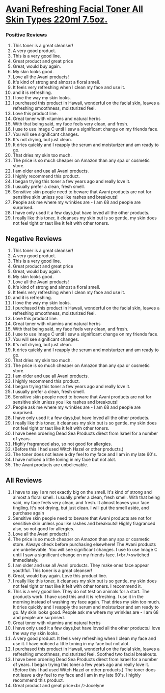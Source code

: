 # [Avani Refreshing Facial Toner All Skin Types 220ml 7.5oz.](https://products.checkmycream.com/products/Avani-Refreshing-Facial-Toner-All-Skin-Types-220ml-7.5oz..html)

### Positive Reviews

<ol>
      <li>This toner is a great cleanser!</li>
      <li>A very good product.</li>
      <li>This is a very good line.  </li>
      <li>Great product and great price</li>
      <li>Great, would buy again.</li>
      <li>My skin looks good.  </li>
      <li>Love all the Avani products!</li>
      <li>It&#x27;s kind of strong and almost a floral smell.  </li>
      <li>It feels very refreshing when I clean my face and use it.</li>
      <li>and it is refreshing.  </li>
      <li>I love the way my skin looks.</li>
      <li>I purchased this product in Hawaii,  wonderful on the facial skin, leaves a refreshing smoothness, moisturized feel.  </li>
      <li>Love this product line.</li>
      <li>Great toner with vitamins and natural herbs</li>
      <li>With that being said, my face feels very clean, and fresh.  </li>
      <li>I use to use Image C until I saw a significant change on my friends face.</li>
      <li>You will see significant changes.</li>
      <li>It&#x27;s not drying, but just clean.</li>
      <li>It dries quickly and I reapply the serum and moisturizer and am ready to go.  </li>
      <li>That dries my skin too much.  </li>
      <li>The price is so much cheaper on Amazon than any spa or cosmetic store.</li>
      <li>I am older and use all Avani products.</li>
      <li>I highly recommend this product.</li>
      <li>I began trying this toner a few years ago and really love it.  </li>
      <li>I usually prefer a clean, fresh smell.  </li>
      <li>Sensitive skin people need to beware that Avani products are not for sensitive skin unless you like rashes and breakouts!</li>
      <li>People ask me where my wrinkles are - I am 68 and people are surprised.</li>
      <li>I have only used it a few days,but have loved all the other products.</li>
      <li>I really like this toner, it cleanses my skin but is so gentle, my skin does not feel tight or taut like it felt with other toners.  </li>
</ol>


<h2>Negative Reviews</h2>
<ol>
<li> This toner is a great cleanser!</li>
<li> A very good product.</li>
<li> This is a very good line.  </li>
<li> Great product and great price</li>
<li> Great, would buy again.</li>
<li> My skin looks good.  </li>
<li> Love all the Avani products!</li>
<li> It&#x27;s kind of strong and almost a floral smell.  </li>
<li> It feels very refreshing when I clean my face and use it.</li>
<li> and it is refreshing.  </li>
<li> I love the way my skin looks.</li>
<li> I purchased this product in Hawaii,  wonderful on the facial skin, leaves a refreshing smoothness, moisturized feel.  </li>
<li> Love this product line.</li>
<li> Great toner with vitamins and natural herbs</li>
<li> With that being said, my face feels very clean, and fresh.  </li>
<li> I use to use Image C until I saw a significant change on my friends face.</li>
<li> You will see significant changes.</li>
<li> It&#x27;s not drying, but just clean.</li>
<li> It dries quickly and I reapply the serum and moisturizer and am ready to go.  </li>
<li> That dries my skin too much.  </li>
<li> The price is so much cheaper on Amazon than any spa or cosmetic store.</li>
<li> I am older and use all Avani products.</li>
<li> I highly recommend this product.</li>
<li> I began trying this toner a few years ago and really love it.  </li>
<li> I usually prefer a clean, fresh smell.  </li>
<li> Sensitive skin people need to beware that Avani products are not for sensitive skin unless you like rashes and breakouts!</li>
<li> People ask me where my wrinkles are - I am 68 and people are surprised.</li>
<li> I have only used it a few days,but have loved all the other products.</li>
<li> I really like this toner, it cleanses my skin but is so gentle, my skin does not feel tight or taut like it felt with other toners.  </li>
<li> I have been ordering Dead Sea Products direct from Israel for a number of years.  </li>
<li> Highly fragranced also, so not good for allergies.</li>
<li> (Before this I had used Witch Hazel or other products.)  </li>
<li> The toner does not leave a dry feel to my face and I am in my late 60&#x27;s.</li>
<li> I have noticed a little toning in my face but not alot.</li>
<li> The Avani products are unbelievable.</li>
</ol>

<h2>All Reviews</h2>

<ol>
    <li> I have to say I am not exactly big on the smell.  It&#x27;s kind of strong and almost a floral smell.  I usually prefer a clean, fresh smell.  With that being said, my face feels very clean, and fresh.  It almost leaves your face tingling.  It&#x27;s not drying, but just clean. I will put the smell aside, and purchase again</li>
    <li> Sensitive skin people need to beware that Avani products are not for sensitive skin unless you like rashes and breakouts! Highly fragranced also, so not good for allergies.</li>
    <li> Love all the Avani products!</li>
    <li> The price is so much cheaper on Amazon than any spa or cosmetic store. Always check before purchasing elsewhere! The Avani products are unbelievable. You will see significant changes. I use to use Image C until I saw a significant change on my friends face. I&lt;br /&gt;switched immediately.</li>
    <li> I am older and use all Avani products. They make ones face appear youthful. This toner is a great cleanser!</li>
    <li> Great, would buy again. Love this product line.</li>
    <li> I really like this toner, it cleanses my skin but is so gentle, my skin does not feel tight or taut like it felt with other toners.  I recommend it.</li>
    <li> This is a very good line.  They do not test on animals for a start.  The products work.  I have used this and it is refreshing.  I use it in the morning instead of washing my face again.  That dries my skin too much.  It dries quickly and I reapply the serum and moisturizer and am ready to go.  My skin looks good.  People ask me where my wrinkles are - I am 68 and people are surprised.</li>
    <li> Great toner with vitamins and natural herbs</li>
    <li> I have only used it a few days,but have loved all the other products.I love the way my skin looks.</li>
    <li> A very good product. It feels very refreshing when I clean my face and use it. I have noticed a little toning in my face but not alot.</li>
    <li> I purchased this product in Hawaii,  wonderful on the facial skin, leaves a refreshing smoothness, moisturized feel.  Soothed two facial breakouts.</li>
    <li> I have been ordering Dead Sea Products direct from Israel for a number of years.  I began trying this toner a few years ago and really love it.  (Before this I had used Witch Hazel or other products.)  The toner does not leave a dry feel to my face and I am in my late 60&#x27;s. I highly recommend this product.</li>
    <li> Great product and great price&lt;br /&gt;Jocelyne</li>
</ol>





